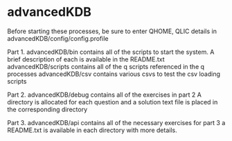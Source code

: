 # advancedKDB
Before starting these processes, be sure to enter QHOME, QLIC details in advancedKDB/config/config.profile

Part 1. 
	advancedKDB/bin contains all of the scripts to start the system. A brief description of each is available in the README.txt
	advancedKDB/scripts contains all of the q scripts referenced in the q processes
	advancedKDB/csv contains various csvs to test the csv loading scripts

Part 2. 
	advancedKDB/debug contains all of the exercises in part 2
	A directory is allocated for each question and a solution text file is placed in the corresponding directory

Part 3. 
	advancedKDB/api contains all of the necessary exercises for part 3
	a README.txt is available in each directory with more details. 
